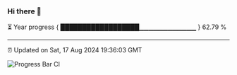 ### Hi there 👋

⏳ Year progress { ██████████████████▁▁▁▁▁▁▁▁▁▁▁▁ } 62.79 %

---

⏰ Updated on Sat, 17 Aug 2024 19:36:03 GMT

![Progress Bar CI](https://github.com/IshwaranRudhara/GIT-ACTION/workflows/Progress%20Bar%20CI/badge.svg)
